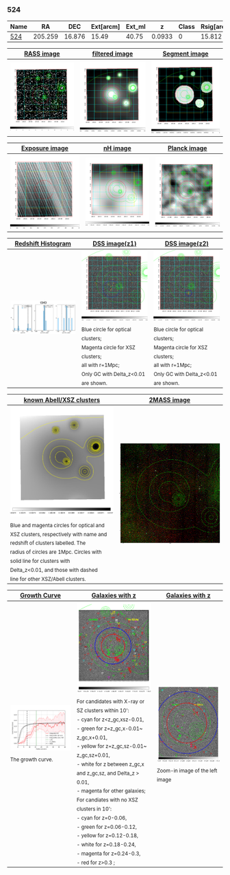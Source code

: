 <div STYLE="page-break-after: always;"></div>

### 524

|Name          |RA          |DEC      | Ext[arcm] | Ext_ml | z    | Class| Rsig[arcmin] | CRsig[c/s] | CR500[c/s] | R500[Mpc] |L500[erg/s]|F500[erg/s/cm^2]| M500[Msun]|Tx[keV]|beta|GC(XSZ,Delta_z<0.01)| GC(OPT,Delta_z<0.01)|GC|alias|
|--------------|------------|------------|---|---|-----------|--------|------|------|----|----|----|----|----|----|----|----|----|----|---|
|[524](script/524.md)     | 205.259       | 16.876       | 15.49    | 40.75   | 0.0933 | 0   | 15.812 |0.172 |0.159 |0.824 |6.798e+43 |3.109e-12 |1.741e+14 |3.103 |0.825 |-, |-, |-, |t543|

|[RASS image](../image/524/524_img.pdf)|[filtered image](../image/524/524_fil.pdf)|[Segment image](../image/524/524_seg.pdf)|
|-------------------|--------------------|-------------------|
| <img src="../image/524/524_img.png" width="300">  | <img src="../image/524/524_fil.png" width="300">   | <img src="../image/524/524_seg.png" width="300">  |

|[Exposure image](../image/524/524_mex.pdf)| [nH image](../image/524/524_nh.pdf)| [Planck image](../image/524/524_p.pdf)|
|-------------------|--------------------|-------------------|
|<img src="../image/524/524_mex.png" width="300">   | <img src="../image/524/524_nh.png" width="300">    | <img src="../image/524/524_p.png" width="300"> |

|[Redshift Histogram](../image/524/524_zg.pdf) | [DSS image(z1)](../image/524/524_dss_z1.pdf)      |  [DSS image(z2)](../image/524/524_dss_z2.pdf)    |
|-------------------|--------------------|-------------------|
|<img src="../image/524/524_zg.png" width="300"> |<img src="../image/524/524_dss_z1.png" width="300"> <sub><br>Blue circle for optical clusters; <br>Magenta circle for XSZ clusters; <br>all with r=1Mpc; <br>Only GC with Delta_z<0.01 are shown. </sub>| <img src="../image/524/524_dss_z2.png" width="300"><sub><br>Blue circle for optical clusters; <br>Magenta circle for XSZ clusters; <br>all with r=1Mpc; <br>Only GC with Delta_z<0.01 are shown. </sub> |

|[known Abell/XSZ clusters](../image/524/524_m.pdf) | [2MASS image](../image/524/524_2mass.pdf)      |
|-------------------|-------------------|
|<img src=../image/524/524_m.png width="300"> <sub><br>Blue and magenta circles for optical and <br>XSZ clusters, respectively with name and <br>redshift of clusters labelled. The <br>radius of circles are 1Mpc. Circles with <br>solid line for clusters with <br>Delta_z<0.01, and those with dashed <br>line for other XSZ/Abell clusters.        </sub>|<img src="../image/524/524_2mass.png" width="300">  |

|[Growth Curve](../image/524/524_gca_all.png) |[Galaxies with z](../image/524/524_opt_ned.pdf) |[Galaxies with z](../image/524/524_opt_ned_zoom.pdf) |
|-------------------|-------------------|-------------------|
| <img src="../image/524/524_gca_all.png" width="300"> <sub><br>The growth curve.</sub>| <img src=../image/524/524_opt_ned.png width="300"> <br><sub> For candidates with X-ray or SZ clusters within 10': <br> - cyan for z<z_gc,xsz-0.01, <br> - green for z=z_gc,x-0.01~ z_gc,x+0.01, <br> - yellow for z=z_gc,sz-0.01~ z_gc,sz+0.01, <br> - white for z between z_gc,x and z_gc,sz, and Delta_z > 0.01, <br> - magenta for other galaxies; <br>For candiates with no XSZ clusters in 10': <br> - cyan for z=0-0.06, <br> - green for z=0.06-0.12, <br> - yellow for z=0.12-0.18, <br> - white for z=0.18-0.24, <br> - magenta for z=0.24-0.3, <br> - red for z>0.3 ;  </sub>|<img src=../image/524/524_opt_ned_zoom.png width="300">  <br><sub> Zoom-in image of the left image</sub>|




